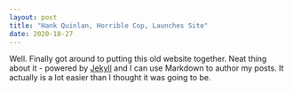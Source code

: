 ```yaml
---
layout: post
title: "Hank Quinlan, Horrible Cop, Launches Site"
date: 2020-10-27
---
```


Well. Finally got around to putting this old website together. Neat thing about it - powered by [Jekyll](http://jekyllrb.com) and I can use Markdown to author my posts. It actually is a lot easier than I thought it was going to be.
